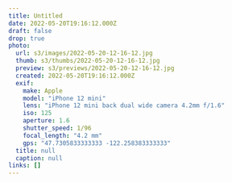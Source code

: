 ```yaml
---
title: Untitled
date: 2022-05-20T19:16:12.000Z
draft: false
drop: true
photo:
  url: s3/images/2022-05-20-12-16-12.jpg
  thumb: s3/thumbs/2022-05-20-12-16-12.jpg
  preview: s3/previews/2022-05-20-12-16-12.jpg
  created: 2022-05-20T19:16:12.000Z
  exif:
    make: Apple
    model: "iPhone 12 mini"
    lens: "iPhone 12 mini back dual wide camera 4.2mm f/1.6"
    iso: 125
    aperture: 1.6
    shutter_speed: 1/96
    focal_length: "4.2 mm"
    gps: "47.7305833333333 -122.258383333333"
  title: null
  caption: null
links: []
---
```

